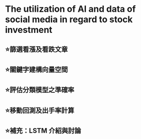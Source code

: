 # The utilization of AI and data of social media in regard to stock investment

## ⭐篩選看漲及看跌文章
## ⭐關鍵字建構向量空間
## ⭐評估分類模型之準確率
## ⭐移動回測及出手率計算
## ⭐補充：LSTM 介紹與討論
